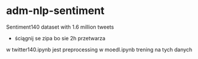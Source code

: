 # adm-nlp-sentiment
Sentiment140 dataset with 1.6 million tweets


- ściągnij se zipa bo sie 2h przetwarza


w twitter140.ipynb jest preprocessing
w moedl.ipynb trening na tych danych
